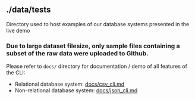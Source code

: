 ## ./data/tests 
Directory used to host examples of our database systems presented in the live demo
### Due to large dataset filesize, only sample files containing a subset of the raw data were uploaded to Github. 
Please refer to `docs/` directory for documentation / demo of all features of the CLI:
- Relational database system: [docs/csv_cli.md](../../docs/csv_cli.md)
- Non-relational database system: [docs/json_cli.md](../../docs/json_cli.md)
